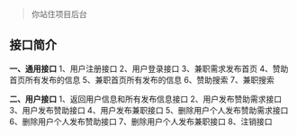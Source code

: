 > 你站住项目后台

## **接口简介**
**一、通用接口**
1、用户注册接口
2、用户登录接口
3、兼职需求发布首页
4、赞助首页所有发布的信息
5、兼职首页所有发布的信息
6、赞助搜索
7、兼职搜索

**二、用户接口**
1、返回用户信息和所有发布信息接口
2、用户发布赞助需求接口
3、用户发布赞助接口
4、用户发布兼职接口
5、删除用户个人发布赞助需求接口
6、删除用户个人发布赞助接口
7、删除用户个人发布兼职接口
8、注销接口



